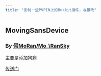 ```yaml
---
title: "复制一些PVPIN上的Bukkit插件，与膜改"
---
```


## MovingSansDevice

### By [假MoRan/Mo\_\RanSky](http://pvpin.com/code/user/Mo_RanSky)

主要是添加狗剩

[传送门](http://pvpin.com/share/mod/00ed8ca485576ffbb175238f538578e4)
